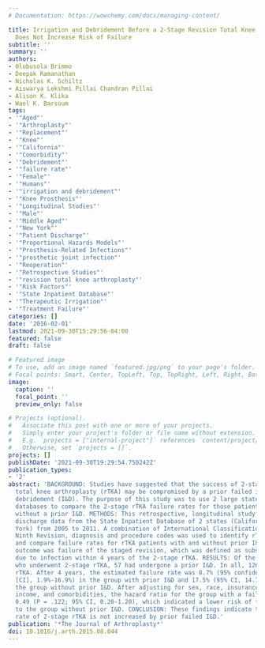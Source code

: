 ```yaml
---
# Documentation: https://wowchemy.com/docs/managing-content/

title: Irrigation and Debridement Before a 2-Stage Revision Total Knee Arthroplasty
  Does Not Increase Risk of Failure
subtitle: ''
summary: ''
authors:
- Olubusola Brimmo
- Deepak Ramanathan
- Nicholas K. Schiltz
- Aiswarya Lekshmi Pillai Chandran Pillai
- Alison K. Klika
- Wael K. Barsoum
tags:
- '"Aged"'
- '"Arthroplasty"'
- '"Replacement"'
- '"Knee"'
- '"California"'
- '"Comorbidity"'
- '"Debridement"'
- '"failure rate"'
- '"Female"'
- '"Humans"'
- '"irrigation and debridement"'
- '"Knee Prosthesis"'
- '"Longitudinal Studies"'
- '"Male"'
- '"Middle Aged"'
- '"New York"'
- '"Patient Discharge"'
- '"Proportional Hazards Models"'
- '"Prosthesis-Related Infections"'
- '"prosthetic joint infection"'
- '"Reoperation"'
- '"Retrospective Studies"'
- '"revision total knee arthroplasty"'
- '"Risk Factors"'
- '"State Inpatient Database"'
- '"Therapeutic Irrigation"'
- '"Treatment Failure"'
categories: []
date: '2016-02-01'
lastmod: 2021-09-30T15:29:56-04:00
featured: false
draft: false

# Featured image
# To use, add an image named `featured.jpg/png` to your page's folder.
# Focal points: Smart, Center, TopLeft, Top, TopRight, Left, Right, BottomLeft, Bottom, BottomRight.
image:
  caption: ''
  focal_point: ''
  preview_only: false

# Projects (optional).
#   Associate this post with one or more of your projects.
#   Simply enter your project's folder or file name without extension.
#   E.g. `projects = ["internal-project"]` references `content/project/deep-learning/index.md`.
#   Otherwise, set `projects = []`.
projects: []
publishDate: '2021-09-30T19:29:54.750242Z'
publication_types:
- '2'
abstract: 'BACKGROUND: Studies have suggested that the success of 2-stage revision
  total knee arthroplasty (rTKA) may be compromised by a prior failed irrigation and
  debridement (I&D). The purpose of this study was to use 2 large state inpatient
  databases to compare the 2-stage rTKA failure rates for those patients with and
  without a prior I&D. METHODS: This retrospective, longitudinal study used inpatient
  discharge data from the State Inpatient Database of 2 states (California and New
  York) from 2005 to 2011. A combination of International Classification of Diseases,
  Ninth Revision, diagnosis and procedure codes was used to identify rTKA patients
  and compare failure rates for rTKA patients with and without prior I&D. The primary
  outcome was failure of the staged revision, which was defined as subsequent surgery
  due to infection within 4 years of the 2-stage rTKA. RESULTS: Of the 750 patients
  who underwent 2-stage rTKA, 57 had undergone a prior I&D. In all, 126 patients failed
  rTKA. After 4 years, the estimated failure rate was 8.7% (95% confidence interval
  [CI], 1.9%-16.9%) in the group with prior I&D and 17.5% (95% CI, 14.7%-20.4%) in
  the group without prior I&D. After adjusting for sex, race, insurance, median household
  income, and comorbidities, the hazard ratio for the group with a failed I&D was
  0.49 (P = .122; 95% CI, 0.20-1.20), which indicated a lower risk of failure compared
  to the group without prior I&D. CONCLUSION: These findings indicate that the failure
  rate of 2-stage rTKA is not increased by prior failed I&D.'
publication: '*The Journal of Arthroplasty*'
doi: 10.1016/j.arth.2015.08.044
---
```

